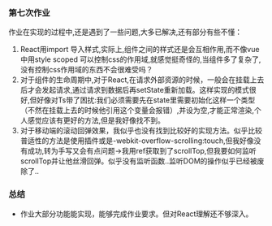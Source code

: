 ### 第七次作业

作业在实现的过程中,还是遇到了一些问题,大多已解决,还有部分有些不懂：

1. React用import 导入样式,实际上,组件之间的样式还是会互相作用,而不像vue中用style scoped 可以控制css的作用域,就感觉挺奇怪的,当组件多了复杂了,没有控制css作用域的东西不会很难受吗？
2. 对于组件的生命周期中,对于React,在请求外部资源的时候，一般会在挂载上去后才会发起请求,通过请求到数据后再setState重新加载。这样实现的模式很好,但好像对Ts带了困扰:我们必须需要先在state里需要初始化这样一个类型（不然在挂载上去的时候他引用这个变量会报错）,并设为空,才能正常渲染,个人感觉应该有更好的方法,但是我好像找不到。
3. 对于移动端的滚动回弹效果，我似乎也没有找到比较好的实现方法。似乎比较普适性的方法是使用插件或是-webkit-overflow-scrolling:touch,但我好像没有成功,转为手写又会有点问题->我用ref获取到了scrollTop,但我要如何监听scrollTop并让他丝滑回弹。似乎没有监听函数..监听DOM的操作似乎已经被废除了..

### 总结

* 作业大部分功能能实现，能够完成作业要求。但对React理解还不够深入。